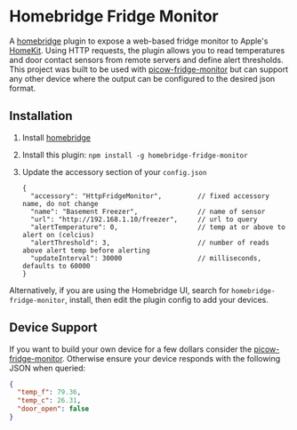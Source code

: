 Homebridge Fridge Monitor
=========================

A [homebridge](https://github.com/homebridge/homebridge) plugin to expose a web-based fridge monitor to Apple's [HomeKit](http://www.apple.com/ios/home/). Using HTTP requests, the plugin allows you to read temperatures and door contact sensors from remote servers and define alert thresholds. This project was built to be used with [picow-fridge-monitor](https://github.com/codybuell/picow-fridge-monitor) but can support any other device where the output can be configured to the desired json format.

Installation
------------

1. Install [homebridge](https://github.com/nfarina/homebridge#installation-details)
2. Install this plugin: `npm install -g homebridge-fridge-monitor`
3. Update the accessory section of your `config.json`

    ```jsonc
    {
      "accessory": "HttpFridgeMonitor",         // fixed accessory name, do not change
      "name": "Basement Freezer",               // name of sensor
      "url": "http://192.168.1.10/freezer",     // url to query
      "alertTemperature": 0,                    // temp at or above to alert on (celcius)
      "alertThreshold": 3,                      // number of reads above alert temp before alerting
      "updateInterval": 30000                   // milliseconds, defaults to 60000
    }
    ```

Alternatively, if you are using the Homebridge UI, search for `homebridge-fridge-monitor`, install, then edit the plugin config to add your devices.

Device Support
--------------

If you want to build your own device for a few dollars consider the [picow-fridge-monitor](https://github.com/codybuell/picow-fridge-monitor). Otherwise ensure your device responds with the following JSON when queried:

```json
{
  "temp_f": 79.36,
  "temp_c": 26.31,
  "door_open": false
}
```
